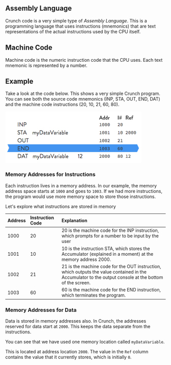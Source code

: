 ## Assembly Language
Crunch code is a very simple type of *Assembly Language*. This is a programming language that uses instructions (mnemonics) that are text representations of the actual instructions used by the CPU itself.

## Machine Code
Machine code is the numeric instruction code that the CPU uses. Each text mnemonic is represented by a number.

## Example
Take a look at the code below. This shows a very simple Crunch program. You can see both the source code mnemonics (INP, STA, OUT, END, DAT) and the machine code instructions (20, 10, 21, 60, 80).

![](.guides/img/i-1.png)

### Memory Addresses for Instructions
Each instruction lives in a memory address. In our example, the memory address space starts at `1000` and goes to `1003`. If we had more instructions, the program would use more memory space to store those instructions.

Let's explore what instructions are stored in memory

| Address | Instruction Code | Explanation |
| :- | :- | :- |
| 1000 | 20 | 20 is the machine code for the INP instruction, which prompts for a number to be input by the user |
| 1001 | 10 | 10 is the instruction STA, which stores the Accumulator (explained in a moment) at the memory address 2000.|
| 1002 | 21 | 21 is the machine code for the OUT instruction, which outputs the value contained in the Accumulator to the output console at the bottom of the screen. |
| 1003 | 60 | 60 is the machine code for the END instruction, which terminates the program. |

### Memory Addresses for Data
Data is stored in memory addresses also. In Crunch, the addresses reserved for data start at `2000`. This keeps the data separate from the instructions.

You can see that we have used one memory location called `myDataVariable`.

This is located at address location `2000`. The value in the `Ref` column contains the value that it currently stores, which is initially `0`.
